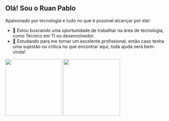 <!--
**ruan-pablo-as/ruan-pablo-as** is a ✨ _special_ ✨ repository because its `README.md` (this file) appears on your GitHub profile.

Here are some ideas to get you started:


- 🌱 Estudando com
- 💬 Ask me about ...
- 📫 How to reach me: ...
- 😄 Pronouns: ...
- ⚡ Fun fact: ...
-->
## Olá! Sou o Ruan Pablo
Apaixonado por tecnologia e tudo no que é possível alcançar por ela!

- 🔭 Estou buscando uma oportunidade de trabalhar na área de tecnologia, como Técnico em TI ou desenvolvedor.
- 🌱 Estudando para me tornar um excelente profissional, então caso tenha uma sujestão ou crítica no que encontrar aqui, toda ajuda será bem-vinda!
<div>
  <img height="180em" src="https://github-readme-stats.vercel.app/api?username=ruan-pablo-as&show_icons=true&theme=radical"/>
  <img height="180em" src="https://github-readme-stats.vercel.app/api/top-langs/?username=ruan-pablo-as&show_icons=true&theme=radical"/>
</div>
